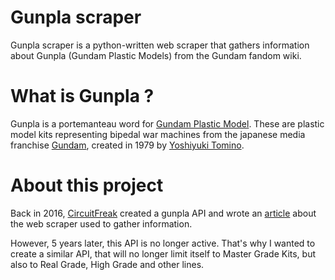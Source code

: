 # Gunpla scraper

Gunpla scraper is a python-written web scraper that gathers information about Gunpla (Gundam Plastic Models) from the Gundam fandom wiki.

# What is Gunpla ?

Gunpla is a portemanteau word for [Gundam Plastic Model](https://en.wikipedia.org/wiki/Gundam_model). These are plastic model kits representing bipedal war machines from the japanese media franchise [Gundam](https://en.wikipedia.org/wiki/Gundam), created in 1979 by [Yoshiyuki Tomino](https://en.wikipedia.org/wiki/Yoshiyuki_Tomino). 

# About this project

Back in 2016, [CircuitFreak](https://github.com/circuitfreak/) created a gunpla API and wrote an [article](https://medium.com/@jorick.caberio/building-a-gunpla-api-using-python-selenium-phantomjs-and-firebase-e68143d3fd3c) about the web scraper used to gather information.

However, 5 years later, this API is no longer active. That's why I wanted to create a similar API, that will no longer limit itself to Master Grade Kits, but also to Real Grade, High Grade and other lines.